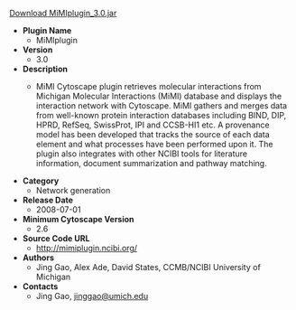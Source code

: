 <a href="MiMIplugin_3.0.jar">Download MiMIplugin_3.0.jar</a>

* __Plugin Name__
  * MiMIplugin
* __Version__
  * 3.0
* __Description__
  * <p>MiMI Cytoscape plugin retrieves molecular interactions from Michigan Molecular Interactions (MiMI) database and displays the interaction network with Cytoscape. MiMI gathers and merges data from well-known protein interaction databases including BIND, DIP, HPRD, RefSeq, SwissProt, IPI and CCSB-HI1 etc. A provenance model has been developed that tracks the source of each data element and what processes have been performed upon it. The plugin also integrates with other NCIBI tools for literature information, document summarization and pathway matching.</p>
* __Category__
  * Network generation
* __Release Date__
  * 2008-07-01
* __Minimum Cytoscape Version__
  * 2.6
* __Source Code URL__
  * http://mimiplugin.ncibi.org/
* __Authors__
  * Jing Gao, Alex Ade, David States,  CCMB/NCIBI University of Michigan
* __Contacts__
  * Jing Gao, jinggao@umich.edu
